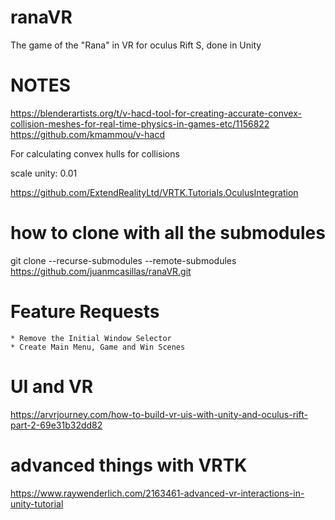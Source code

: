 # ranaVR
The game of the "Rana" in VR for oculus Rift S, done in Unity

# NOTES

https://blenderartists.org/t/v-hacd-tool-for-creating-accurate-convex-collision-meshes-for-real-time-physics-in-games-etc/1156822
https://github.com/kmammou/v-hacd

For calculating convex hulls for collisions

scale unity: 0.01

https://github.com/ExtendRealityLtd/VRTK.Tutorials.OculusIntegration

# how to clone with all the submodules

git clone --recurse-submodules --remote-submodules  https://github.com/juanmcasillas/ranaVR.git

# Feature Requests

	* Remove the Initial Window Selector
	* Create Main Menu, Game and Win Scenes
	
# UI and VR

https://arvrjourney.com/how-to-build-vr-uis-with-unity-and-oculus-rift-part-2-69e31b32dd82


# advanced things with VRTK

https://www.raywenderlich.com/2163461-advanced-vr-interactions-in-unity-tutorial
